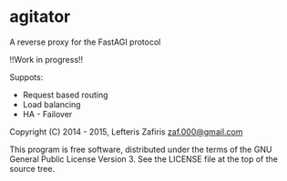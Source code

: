 agitator
========
A reverse proxy for the FastAGI protocol

!!Work in progress!!

Suppots:

* Request based routing
* Load balancing
* HA - Failover

Copyright (C) 2014 - 2015, Lefteris Zafiris <zaf.000@gmail.com>

This program is free software, distributed under the terms of
the GNU General Public License Version 3. See the LICENSE file
at the top of the source tree.
